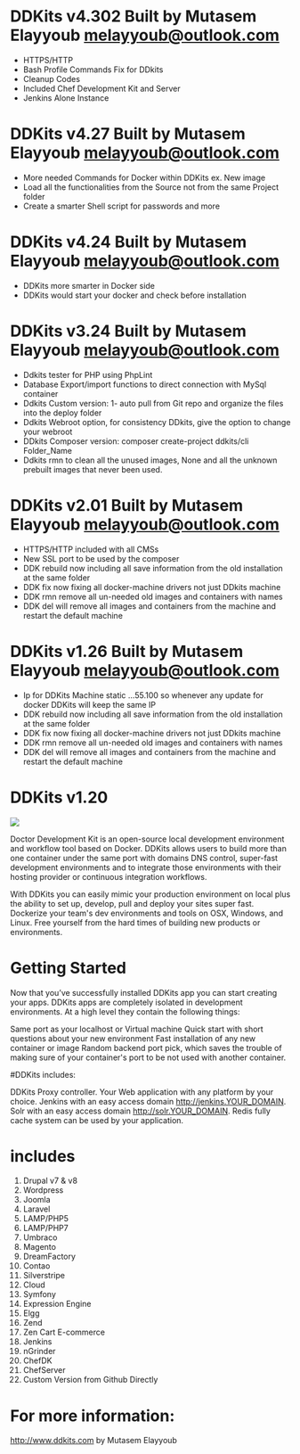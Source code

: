 # DDKits v4.302 Built by Mutasem Elayyoub melayyoub@outlook.com

- HTTPS/HTTP 
- Bash Profile Commands Fix for DDkits
- Cleanup Codes
- Included Chef Development Kit and Server
- Jenkins Alone Instance

# DDKits v4.27 Built by Mutasem Elayyoub melayyoub@outlook.com
- More needed Commands for Docker within DDKits ex. New image 
- Load all the functionalities from the Source not from the same Project folder 
- Create a smarter Shell script for passwords and more

# DDKits v4.24 Built by Mutasem Elayyoub melayyoub@outlook.com
- DDKits more smarter in Docker side
- DDKits would start your docker and check before installation

# DDKits v3.24 Built by Mutasem Elayyoub melayyoub@outlook.com

- Ddkits tester for PHP using PhpLint
- Database Export/import functions to direct connection with MySql container
- Ddkits Custom version: 1- auto pull from Git repo and organize the files into the deploy folder
- Ddkits Webroot option, for consistency DDkits, give the option to change your webroot
- DDkits Composer version:  composer create-project ddkits/cli Folder_Name
- Ddkits rmn to clean all the unused images, None and all the unknown prebuilt images that never been used.


# DDKits v2.01 Built by Mutasem Elayyoub melayyoub@outlook.com

- HTTPS/HTTP included with all CMSs
- New SSL port to be used by the composer
- DDK rebuild now including all save information from the old installation at the same folder
- DDK fix now fixing all docker-machine drivers not just DDkits machine
- DDK rmn remove all un-needed old images and containers with <none> names
- DDK del will remove all images and containers from the machine and restart the default machine

# DDKits v1.26 Built by Mutasem Elayyoub melayyoub@outlook.com

- Ip for DDKits Machine static ...55.100 so whenever any update for docker DDKits will keep the same IP
- DDK rebuild now including all save information from the old installation at the same folder
- DDK fix now fixing all docker-machine drivers not just DDkits machine
- DDK rmn remove all un-needed old images and containers with <none> names
- DDK del will remove all images and containers from the machine and restart the default machine

# DDKits v1.20

<img src="https://travis-ci.org/ddkits/cli.svg?branch=master" />

Doctor Development Kit is an open-source local development environment and workflow tool based on Docker. DDKits allows users to build more than one container under the same port with domains DNS control, super-fast development environments and to integrate those environments with their hosting provider or continuous integration workflows.

With DDKits you can easily mimic your production environment on local plus the ability to set up, develop, pull and deploy your sites super fast. Dockerize your team's dev environments and tools on OSX, Windows, and Linux. Free yourself from the hard times of building new products or environments.

# Getting Started

Now that you’ve successfully installed DDKits app you can start creating your apps. DDKits apps are completely isolated in development environments. At a high level they contain the following things:

Same port as your localhost or Virtual machine
Quick start with short questions about your new environment
Fast installation of any new container or image
Random backend port pick, which saves the trouble of making sure of your container's port to be not used with another container.

#DDKits includes:

DDKits Proxy controller.
Your Web application with any platform by your choice.
Jenkins with an easy access domain http://jenkins.YOUR_DOMAIN.
Solr with an easy access domain http://solr.YOUR_DOMAIN.
Redis fully cache system can be used by your application.

# includes

1. Drupal v7 & v8
2. Wordpress
3. Joomla
4. Laravel
5. LAMP/PHP5
6. LAMP/PHP7
7. Umbraco
8. Magento
9. DreamFactory
10. Contao
11. Silverstripe
12. Cloud
13. Symfony
14. Expression Engine
15. Elgg
16. Zend
17. Zen Cart E-commerce
18. Jenkins
19. nGrinder
20. ChefDK
21. ChefServer
22. Custom Version from Github Directly

# For more information:

http://www.ddkits.com by Mutasem Elayyoub
